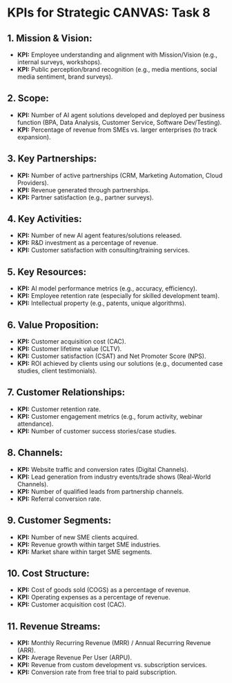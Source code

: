 # KPIs for Strategic CANVAS: Task 8

## 1. Mission & Vision:
*   **KPI:** Employee understanding and alignment with Mission/Vision (e.g., internal surveys, workshops).
*   **KPI:** Public perception/brand recognition (e.g., media mentions, social media sentiment, brand surveys).

## 2. Scope:
*   **KPI:** Number of AI agent solutions developed and deployed per business function (BPA, Data Analysis, Customer Service, Software Dev/Testing).
*   **KPI:** Percentage of revenue from SMEs vs. larger enterprises (to track expansion).

## 3. Key Partnerships:
*   **KPI:** Number of active partnerships (CRM, Marketing Automation, Cloud Providers).
*   **KPI:** Revenue generated through partnerships.
*   **KPI:** Partner satisfaction (e.g., partner surveys).

## 4. Key Activities:
*   **KPI:** Number of new AI agent features/solutions released.
*   **KPI:** R&D investment as a percentage of revenue.
*   **KPI:** Customer satisfaction with consulting/training services.

## 5. Key Resources:
*   **KPI:** AI model performance metrics (e.g., accuracy, efficiency).
*   **KPI:** Employee retention rate (especially for skilled development team).
*   **KPI:** Intellectual property (e.g., patents, unique algorithms).

## 6. Value Proposition:
*   **KPI:** Customer acquisition cost (CAC).
*   **KPI:** Customer lifetime value (CLTV).
*   **KPI:** Customer satisfaction (CSAT) and Net Promoter Score (NPS).
*   **KPI:** ROI achieved by clients using our solutions (e.g., documented case studies, client testimonials).

## 7. Customer Relationships:
*   **KPI:** Customer retention rate.
*   **KPI:** Customer engagement metrics (e.g., forum activity, webinar attendance).
*   **KPI:** Number of customer success stories/case studies.

## 8. Channels:
*   **KPI:** Website traffic and conversion rates (Digital Channels).
*   **KPI:** Lead generation from industry events/trade shows (Real-World Channels).
*   **KPI:** Number of qualified leads from partnership channels.
*   **KPI:** Referral conversion rate.

## 9. Customer Segments:
*   **KPI:** Number of new SME clients acquired.
*   **KPI:** Revenue growth within target SME industries.
*   **KPI:** Market share within target SME segments.

## 10. Cost Structure:
*   **KPI:** Cost of goods sold (COGS) as a percentage of revenue.
*   **KPI:** Operating expenses as a percentage of revenue.
*   **KPI:** Customer acquisition cost (CAC).

## 11. Revenue Streams:
*   **KPI:** Monthly Recurring Revenue (MRR) / Annual Recurring Revenue (ARR).
*   **KPI:** Average Revenue Per User (ARPU).
*   **KPI:** Revenue from custom development vs. subscription services.
*   **KPI:** Conversion rate from free trial to paid subscription.